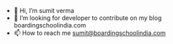 - 👋 Hi, I’m sumit verma
- 💞️ I’m looking for developer to contribute on my blog  boardingschoolindia.com
- 📫 How to reach me sumit@boardingschoolindia.com

<!---
somyverma/somyverma is a ✨ special ✨ repository because its `README.md` (this file) appears on your GitHub profile.
You can click the Preview link to take a look at your changes.
--->
